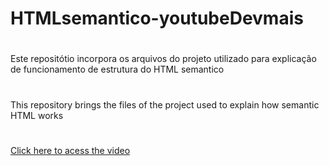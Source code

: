 # HTMLsemantico-youtubeDevmais
#
Este repositótio incorpora os arquivos do projeto utilizado para explicação de funcionamento de estrutura do HTML semantico
#
This repository brings the files of the project used to explain how semantic HTML works
#
<a href="https://www.youtube.com/watch?v=JFapRT2pOXE">Click here to acess the video</a>


